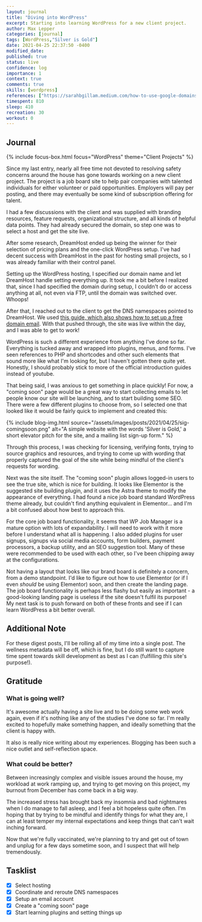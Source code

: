 ```yaml
---
layout: journal
title: "Diving into WordPress"
excerpt: Starting into learning WordPress for a new client project.
author: Max Lepper
categories: [journal]
tags: [WordPress,"Silver is Gold"]
date: 2021-04-25 22:37:50 -0400
modified_date:
published: true
status: live
confidence: log
importance: 1
context: true
comments: true
skills: [wordpress]
references: ["https://sarahbgillam.medium.com/how-to-use-google-domains-with-dreamhost-and-how-to-get-free-email-for-your-domain-799775bd4703"]
timespent: 810
sleep: 410
recreation: 30
workout: 0
---
```


## Journal

{% include focus-box.html focus="WordPress" theme="Client Projects" %}

Since my last entry, nearly all free time not devoted to resolving safety concerns around the house has gone towards working on a new client project. The project is a job board site to help pair companies with talented individuals for either volunteer or paid opportunities. Employers will pay per posting, and there may eventually be some kind of subscription offering for talent.

I had a few discussions with the client and was supplied with branding resources, feature requests, organizational structure, and all kinds of helpful data points. They had already secured the domain, so step one was to select a host and get the site live.

After some research, DreamHost ended up being the winner for their selection of pricing plans and the one-click WordPress setup. I've had decent success with DreamHost in the past for hosting small projects, so I was already familiar with their control panel.

Setting up the WordPress hosting, I specified our domain name and let DreamHost handle setting everything up. It took me a bit before I realized that, since I had specified the domain during setup, I couldn't do or access anything at all, not even via FTP, until the domain was switched over. Whoops!

After that, I reached out to the client to get the DNS namespaces pointed to DreamHost. We used [this guide, which also shows how to set up a free domain email]({{page.references[0]}}). With that pushed through, the site was live within the day, and I was able to get to work!

WordPress is such a different experience from anything I've done so far. Everything is tucked away and wrapped into plugins, menus, and forms. I've seen references to PHP and shortcodes and other such elements that sound more like what I'm looking for, but I haven't gotten there quite yet. Honestly, I should probably stick to more of the official introduction guides instead of youtube.

That being said, I was anxious to get something in place quickly! For now, a "coming soon" page would be a great way to start collecting emails to let people know our site will be launching, and to start building some SEO. There were a few different plugins to choose from, so I selected one that looked like it would be fairly quick to implement and created this:

{% include blog-img.html source="/assets/images/posts/2021/04/25/sig-comingsoon.png" alt="A simple website with the words 'Silver is Gold,' a short elevator pitch for the site, and a mailing list sign-up form." %}

Through this process, I was checking for licensing, verifying fonts, trying to source graphics and resources, and trying to come up with wording that properly captured the goal of the site while being mindful of the client's requests for wording.

Next was the site itself. The "coming soon" plugin allows logged-in users to see the true site, which is nice for building. It looks like Elementor is the suggested site building plugin, and it uses the Astra theme to modify the appearance of everything. I had found a nice job board standard WordPress theme already, but couldn't find anything equivalent in Elementor... and I'm a bit confused about how best to approach this.

For the core job board functionality, it seems that WP Job Manager is a mature option with lots of expandability. I will need to work with it more before I understand what all is happening. I also added plugins for user signups, signups via social media accounts, form builders, payment processors, a backup utility, and an SEO suggestion tool. Many of these were recommended to be used with each other, so I've been chipping away at the configurations.

Not having a layout that looks like our brand board is definitely a concern, from a demo standpoint. I'd like to figure out how to use Elementor (or if I even _should_ be using Elementor) soon, and then create the landing page. The job board functionality is perhaps less flashy but easily as important - a good-looking landing page is useless if the site doesn't fulfil its purpose! My next task is to push forward on both of these fronts and see if I can learn WordPress a bit better overall.

## Additional Note

For these digest posts, I'll be rolling all of my time into a single post. The wellness metadata will be off, which is fine, but I do still want to capture time spent towards skill development as best as I can (fulfilling _this_ site's purpose!).

## Gratitude

### What is going well?

It's awesome actually having a site live and to be doing some web work again, even if it's nothing like any of the studies I've done so far. I'm really excited to hopefully make something happen, and ideally something that the client is happy with.

It also is really nice writing about my experiences. Blogging has been such a nice outlet and self-reflection space.

### What could be better?

Between increasingly complex and visible issues around the house, my workload at work ramping up, and trying to get moving on this project, my burnout from December has come back in a big way.

The increased stress has brought back my insomnia and bad nightmares when I do manage to fall asleep, and I feel a bit hopeless quite often. I'm hoping that by trying to be mindful and identify things for what they are, I can at least temper my internal expectations and keep things that can't wait inching forward.

Now that we're fully vaccinated, we're planning to try and get out of town and unplug for a few days sometime soon, and I suspect that will help tremendously.

## Tasklist

- [x] Select hosting
- [x] Coordinate and reroute DNS namespaces
- [x] Setup an email account
- [x] Create a "coming soon" page
- [x] Start learning plugins and setting things up